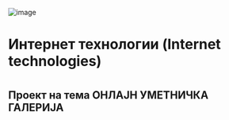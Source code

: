 ![image](https://github.com/user-attachments/assets/354bc31f-1352-47e6-8901-f11573d615d6)

<h1>Интернет технологии (Internet technologies)<h1/>
<h2>Проект на тема ОНЛАЈН УМЕТНИЧКА ГАЛЕРИЈА<h2/>
